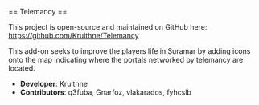 == Telemancy ==

This project is open-source and maintained on GitHub here: https://github.com/Kruithne/Telemancy

This add-on seeks to improve the players life in Suramar by adding icons onto the map indicating where the portals networked by telemancy are located.

* **Developer**: Kruithne
* **Contributors**: q3fuba, Gnarfoz, vlakarados, fyhcslb